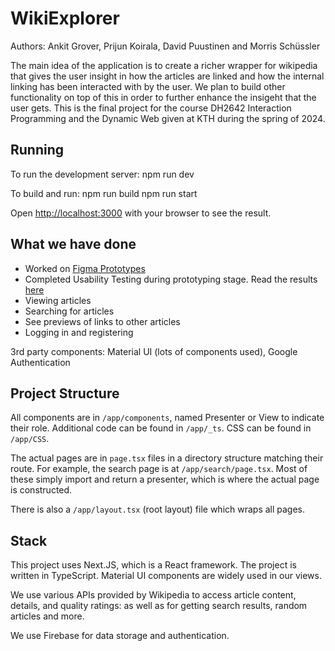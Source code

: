 # WikiExplorer

Authors: Ankit Grover, Prijun Koirala, David Puustinen and Morris Schüssler

The main idea of the application is to create a richer wrapper for wikipedia that gives the user insight in how the articles are linked and how the internal linking has been interacted with by the user. We plan to build other functionality on top of this in order to further enhance the insigeht that the user gets.
This is the final project for the course DH2642 Interaction Programming and the Dynamic Web given at KTH during the spring of 2024.

## Running

To run the development server:
npm run dev

To build and run:
npm run build
npm run start

Open [http://localhost:3000](http://localhost:3000) with your browser to see the result.

## What we have done

-   Worked on [Figma Prototypes](https://www.figma.com/file/0vr7PKOrYT6hg5aIMGprtv/Wiki-Explorer?type=design&node-id=0%3A1&mode=design&t=nfmnuutc0zeY7w26-1)
-   Completed Usability Testing during prototyping stage. Read the results [here](https://docs.google.com/document/d/1_GfLuDx0H-_9a6-kxnNKcpqATV_e5Q2XOgKbn5GLFMY/edit)
-   Viewing articles
-   Searching for articles
-   See previews of links to other articles
-   Logging in and registering

3rd party components: Material UI (lots of components used), Google Authentication

## Project Structure

All components are in `/app/components`, named Presenter or View to indicate their role.
Additional code can be found in `/app/_ts`.
CSS can be found in `/app/CSS`.

The actual pages are in `page.tsx` files in a directory structure matching their route. For example, the search page is at `/app/search/page.tsx`. Most of these simply import and return a presenter, which is where the actual page is constructed.

There is also a `/app/layout.tsx` (root layout) file which wraps all pages.

## Stack

This project uses Next.JS, which is a React framework.
The project is written in TypeScript.
Material UI components are widely used in our views.

We use various APIs provided by Wikipedia to access article content, details, and quality ratings: as well as for getting search results, random articles and more.

We use Firebase for data storage and authentication.
